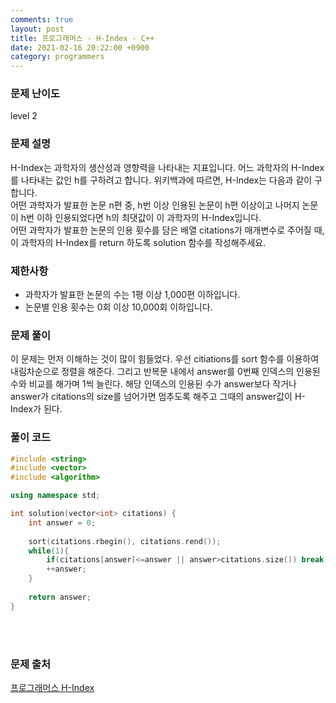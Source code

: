 ```yaml
---
comments: true
layout: post
title: 프로그래머스 - H-Index - C++
date: 2021-02-16 20:22:00 +0900
category: programmers
---
```


### 문제 난이도
level 2  

### 문제 설명
H-Index는 과학자의 생산성과 영향력을 나타내는 지표입니다. 어느 과학자의 H-Index를 나타내는 값인 h를 구하려고 합니다. 위키백과에 따르면, H-Index는 다음과 같이 구합니다.  
어떤 과학자가 발표한 논문 n편 중, h번 이상 인용된 논문이 h편 이상이고 나머지 논문이 h번 이하 인용되었다면 h의 최댓값이 이 과학자의 H-Index입니다.  
어떤 과학자가 발표한 논문의 인용 횟수를 담은 배열 citations가 매개변수로 주어질 때, 이 과학자의 H-Index를 return 하도록 solution 함수를 작성해주세요.  

### 제한사항
- 과학자가 발표한 논문의 수는 1평 이상 1,000편 이하입니다.
- 논문별 인용 횟수는 0회 이상 10,000회 이하입니다.  

### 문제 풀이
이 문제는 먼저 이해하는 것이 많이 힘들었다. 우선 citiations를 sort 함수를 이용하여 내림차순으로 정렬을 해준다. 그리고 반복문 내에서 answer를 0번째 인덱스의 인용된 수와 비교를 해가며 1씩 늘린다. 해당 인덱스의 인용뒨 수가 answer보다 작거나 answer가 citations의 size를 넘어가면 멈추도록 해주고 그때의 answer값이 H-Index가 된다.  

### 풀이 코드
```c++
#include <string>
#include <vector>
#include <algorithm>

using namespace std;

int solution(vector<int> citations) {
    int answer = 0;
    
    sort(citations.rbegin(), citations.rend());
    while(1){
        if(citations[answer]<=answer || answer>citations.size()) break;
        ++answer;
    }
    
    return answer;
}
```
<br/><br/>

### 문제 출처
[프로그래머스 H-Index](https://programmers.co.kr/learn/courses/30/lessons/42747)
<br/><br/>
